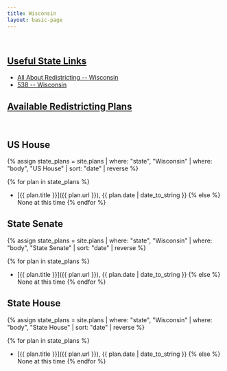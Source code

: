 ```yaml
---
title: Wisconsin
layout: basic-page
---
```


<br>

<u>Useful State Links</u>
---

- [All About Redistricting -- Wisconsin](https://redistricting.lls.edu/state/wisconsin/?cycle=2020&level=Congress&startdate=)
- [538 -- Wisconsin](https://projects.fivethirtyeight.com/redistricting-2022-maps/wisconsin/)

<u>Available Redistricting Plans</u>
---

<br>

US House
---
{% assign state_plans = site.plans | where: "state", "Wisconsin" | where: "body", "US House" | sort: "date" | reverse %}

{% for plan in state_plans %}
- [{{ plan.title }}]({{ plan.url }}), {{ plan.date | date_to_string }}
{% else %}
None at this time
{% endfor %}

State Senate
---
{% assign state_plans = site.plans | where: "state", "Wisconsin" | where: "body", "State Senate" | sort: "date" | reverse %}

{% for plan in state_plans %}
- [{{ plan.title }}]({{ plan.url }}), {{ plan.date | date_to_string }}
{% else %}
None at this time
{% endfor %}


State House
---
{% assign state_plans = site.plans | where: "state", "Wisconsin" | where: "body", "State House" | sort: "date" | reverse %}

{% for plan in state_plans %}
- [{{ plan.title }}]({{ plan.url }}), {{ plan.date | date_to_string }}
{% else %}
None at this time
{% endfor %}
